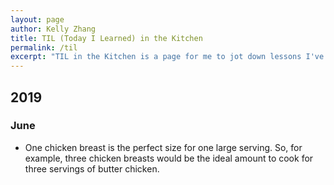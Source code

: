 ```yaml
---
layout: page
author: Kelly Zhang
title: TIL (Today I Learned) in the Kitchen
permalink: /til
excerpt: "TIL in the Kitchen is a page for me to jot down lessons I've learned from cooking on a daily basis. I am by no means a good cook yet, but I hope that collecting all the insights I gain will turn me into a better one."
---
```


## 2019

### June

* One chicken breast is the perfect size for one large serving. So, for example, three chicken breasts would be the ideal amount to cook for three servings of butter chicken.
